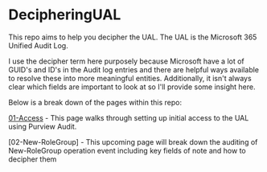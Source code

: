 # DecipheringUAL

This repo aims to help you decipher the UAL. The UAL is the Microsoft 365 Unified Audit Log.

I use the decipher term here purposely because Microsoft have a lot of GUID's and ID's in the Audit log entries and there are helpful ways available to resolve these into more meaningful entities. Additionally, it isn't always clear which fields are important to look at so I'll provide some insight here.

Below is a break down of the pages within this repo:

[01-Access](01-Access.md) - This page walks through setting up initial access to the UAL using Purview Audit.

[02-New-RoleGroup] - This upcoming page will break down the auditing of New-RoleGroup operation event including key fields of note and how to decipher them
